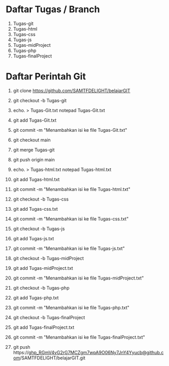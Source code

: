 # Daftar Tugas / Branch
  1. Tugas-git
  2. Tugas-html
  3. Tugas-css
  4. Tugas-js
  5. Tugas-midProject
  6. Tugas-php
  7. Tugas-finalProject

# Daftar Perintah Git
  1. git clone https://github.com/SAMTFDELIGHT/belajarGIT
  2. git checkout -b Tugas-git
  3. echo. > Tugas-Git.txt
     notepad Tugas-Git.txt
  4. git add Tugas-Git.txt
  5. git commit -m "Menambahkan isi ke file Tugas-Git.txt"
  6. git checkout main
  7. git merge Tugas-git
  8. git push origin main
  
  9. echo. > Tugas-html.txt
     notepad Tugas-html.txt
  10. git add Tugas-html.txt
  11. git commit -m "Menambahkan isi ke file Tugas-html.txt"
  
  12. git checkout -b Tugas-css
  13. git add Tugas-css.txt
  14. git commit -m "Menambahkan isi ke file Tugas-css.txt"
  
  15. git checkout -b Tugas-js
  16. git add Tugas-js.txt
  17. git commit -m "Menambahkan isi ke file Tugas-js.txt"
 
  18. git checkout -b Tugas-midProject
  19. git add Tugas-midProject.txt
  20. git commit -m "Menambahkan isi ke file Tugas-midProject.txt"
  
  21. git checkout -b Tugas-php
  22. git add Tugas-php.txt
  23. git commit -m "Menambahkan isi ke file Tugas-php.txt"
  
  24. git checkout -b Tugas-finalProject
  25. git add Tugas-finalProject.txt
  26. git commit -m "Menambahkan isi ke file Tugas-finalProject.txt"
  
  27. git push https://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@github.com/SAMTFDELIGHT/belajarGIT.git
